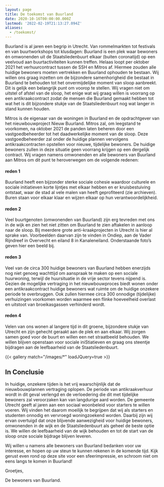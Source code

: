 ```yaml
---
layout: page
title: De toekomst van Buurland
date: 2020-10-16T00:00:00.000Z
lastmod: '2022-02-19T21:13:27.094Z'
aliases:
  - /toekomst/
---
```

<a name="content">
Buurland is al jaren een begrip in Utrecht. Van rommelmarkten tot festivals en van buurtworkshops tot klusdagen: Buurland is een plek waar bewoners én omwonenden uit de Staatsliedenbuurt elkaar (buiten coronatijd) op een veelvoud aan buurtactiviteiten kunnen treffen. Helaas loopt per oktober 2021 het verhuurcontract tussen de SSH en Mitros af. Hiermee zouden alle huidige bewoners moeten vertrekken en Buurland ophouden te bestaan. Wij willen ons graag inzetten om de bijzondere samenhorigheid die bestaat in Buurland te behouden tot het onvermijdelijke moment van sloop aanbreekt. Dit is gelijk een belangrijk punt om voorop te stellen. Wij vragen niet om uitstel of afstel van de sloop, het enige wat wij graag willen is voorrang op een antikraakcontract zodat de mensen die Buurland gemaakt hebben tot wat het is dit bijzondere stukje van de Staatsliedenbuurt nog wat langer in stand kunnen houden. 

Mitros is de eigenaar van de woningen in Buurland en de opdrachtgever van het nieuwbouwproject Nieuw Buurland. Mitros zal, om leegstand te voorkomen, na oktober 2021 de panden laten beheren door een vastgoedbeheerder tot het daadwerkelijke moment van de sloop. Deze vastgoedbeheerder zal onder de huidige plannen vervolgens antikraakcontracten opstellen voor nieuwe, tijdelijke bewoners. De huidige bewoners zullen in deze situatie geen voorrang krijgen op een dergelijk contract. Wij vragen namens omwonenden en alle bewoners van Buurland aan Mitros om dit punt te heroverwegen om de volgende redenen: 

#### reden 1

Buurland heeft een bijzonder sterke sociale cohesie waardoor culturele en sociale initiatieven korte lijntjes met elkaar hebben en er kruisbestuiving ontstaat, waar de stad al vele malen van heeft geprofiteerd (zie archieven). Buren staan voor elkaar klaar en wijzen elkaar op hun verantwoordelijkheid. 

#### reden 2

Veel buurtgenoten (omwonenden van Buurland) zijn erg tevreden met ons in de wijk en zien het niet zitten om Buurland te zien aftakelen in aanloop naar de sloop. Bij meerdere grote anti-kraakprojecten in Utrecht is hier al sprake van. Voorbeelden daarvan zijn te vinden in Ondiep,  aan de Vader Rijndreef in Overvecht en eiland 8 in Kanaleneiland. Onderstaande foto’s geven hier een beeld bij.

#### reden 3

Veel van de circa 300 huidige bewoners van Buurland hebben enerzijds nog niet genoeg wachttijd om aanspraak te maken op een sociale huurwoning, terwijl de huursituatie in de vrije sector tevens nijpend is. Gezien de mogelijke vertraging in het nieuwbouwproces biedt wonen onder een antikraakcontract huidige bewoners wat ruimte om de huidige onzekere periode te overbruggen. Ook zullen hiermee circa 300 onnodige (tijdelijke) verhuizingen voorkomen worden waarmee een flinke hoeveelheid overlast en uitstoot van broeikasgassen verhinderd wordt. 

#### reden 4

Velen van ons wonen al langere tijd in dit groene, bijzondere stukje van Utrecht en zijn gehecht geraakt aan de plek en aan elkaar. Wij zorgen samen goed voor de buurt en willen een net straatbeeld behouden. We willen blijven openstaan voor sociale iniStiatieven en graag ons steentje bijdragen aan de leefbaarheid van de Staatsliedenbuurt.

{{< gallery match="/images/*" loadJQuery=true >}}

## In Conclusie
In huidige, onzekere tijden is het vrij waarschijnlijk dat de nieuwbouwplannen vertraging oplopen. De periode van antikraakverhuur wordt in dit geval verlengd en de verloedering die dit met tijdelijke bewoners zal veroorzaken kan van langdurige aard worden. De gemeente Utrecht geeft al jaren aan een sociaal woonbeleid voor starters te willen voeren. Wij vinden het daarom moeilijk te begrijpen dat wij als starters en studenten onnodig en vervroegd woningzoekend worden. Daarbij zijn wij ervan overtuigd dat onze blijvende aanwezigheid voor huidige bewoners, omwonenden in de wijk en de Staatsliedenbuurt als geheel de beste optie is. We willen de leefbaarheid van de wijk behouden en tot de start van de sloop onze sociale bijdrage blijven leveren. 

Wij willen u namens alle bewoners van Buurland bedanken voor uw interesse, en hopen op uw steun te kunnen rekenen in de komende tijd. Kijk gerust even rond op deze site voor een sfeerimpressie, en schroom niet om eens langs te komen in Buurland!

Groetjes, 

De bewoners van Buurland.